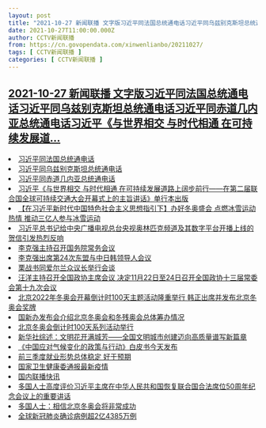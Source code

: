 ```yaml
---
layout: post
title: "2021-10-27 新闻联播 文字版习近平同法国总统通电话习近平同乌兹别克斯坦总统通电话习近平同赤道几内亚总统通电话习近平《与世界相交 与时代相通 在可持续发展道"
date: 2021-10-27T11:00:00.000Z
author: CCTV新闻联播
from: https://cn.govopendata.com/xinwenlianbo/20211027/
tags: [ CCTV新闻联播 ]
categories: [ CCTV新闻联播 ]
---
```

<!--1635332400000-->
[2021-10-27 新闻联播 文字版习近平同法国总统通电话习近平同乌兹别克斯坦总统通电话习近平同赤道几内亚总统通电话习近平《与世界相交 与时代相通 在可持续发展道...](https://cn.govopendata.com/xinwenlianbo/20211027/)
------

<div>
<li><a target="_blank" href="https://cn.govopendata.com/xinwenlianbo/20211027/#264360">习近平同法国总统通电话</a></li><li><a target="_blank" href="https://cn.govopendata.com/xinwenlianbo/20211027/#264361">习近平同乌兹别克斯坦总统通电话</a></li><li><a target="_blank" href="https://cn.govopendata.com/xinwenlianbo/20211027/#264362">习近平同赤道几内亚总统通电话</a></li><li><a target="_blank" href="https://cn.govopendata.com/xinwenlianbo/20211027/#264363">习近平《与世界相交 与时代相通 在可持续发展道路上阔步前行——在第二届联合国全球可持续交通大会开幕式上的主旨讲话》单行本出版</a></li><li><a target="_blank" href="https://cn.govopendata.com/xinwenlianbo/20211027/#264364">【在习近平新时代中国特色社会主义思想指引下】办好冬奥盛会 点燃冰雪运动热情 推动三亿人参与冰雪运动</a></li><li><a target="_blank" href="https://cn.govopendata.com/xinwenlianbo/20211027/#264365">习近平总书记给中央广播电视总台央视奥林匹克频道及其数字平台开播上线的贺信引发热烈反响</a></li><li><a target="_blank" href="https://cn.govopendata.com/xinwenlianbo/20211027/#264366">李克强主持召开国务院常务会议</a></li><li><a target="_blank" href="https://cn.govopendata.com/xinwenlianbo/20211027/#264367">李克强出席第24次东盟与中日韩领导人会议</a></li><li><a target="_blank" href="https://cn.govopendata.com/xinwenlianbo/20211027/#264368">栗战书同爱尔兰众议长举行会谈</a></li><li><a target="_blank" href="https://cn.govopendata.com/xinwenlianbo/20211027/#264369">汪洋主持召开全国政协主席会议 决定11月22日至24日召开全国政协十三届常委会第十九次会议</a></li><li><a target="_blank" href="https://cn.govopendata.com/xinwenlianbo/20211027/#264370">北京2022年冬奥会开幕倒计时100天主题活动隆重举行 韩正出席并发布北京冬奥会奖牌</a></li><li><a target="_blank" href="https://cn.govopendata.com/xinwenlianbo/20211027/#264371">国新办发布会介绍北京冬奥会和冬残奥会总体筹办情况</a></li><li><a target="_blank" href="https://cn.govopendata.com/xinwenlianbo/20211027/#264372">北京冬奥会倒计时100天系列活动举行</a></li><li><a target="_blank" href="https://cn.govopendata.com/xinwenlianbo/20211027/#264373">新华社综述：文明花开满城芳——全国文明城市创建迈向高质量谱写新篇章</a></li><li><a target="_blank" href="https://cn.govopendata.com/xinwenlianbo/20211027/#264374">《中国应对气候变化的政策与行动》白皮书今天发布</a></li><li><a target="_blank" href="https://cn.govopendata.com/xinwenlianbo/20211027/#264375">前三季度就业形势总体稳定 好于预期</a></li><li><a target="_blank" href="https://cn.govopendata.com/xinwenlianbo/20211027/#264376">国家卫生健康委通报最新疫情</a></li><li><a target="_blank" href="https://cn.govopendata.com/xinwenlianbo/20211027/#264377">国内联播快讯</a></li><li><a target="_blank" href="https://cn.govopendata.com/xinwenlianbo/20211027/#264378">多国人士高度评价习近平主席在中华人民共和国恢复联合国合法席位50周年纪念会议上的重要讲话</a></li><li><a target="_blank" href="https://cn.govopendata.com/xinwenlianbo/20211027/#264379">多国人士：相信北京冬奥会将非常成功</a></li><li><a target="_blank" href="https://cn.govopendata.com/xinwenlianbo/20211027/#264380">全球新冠肺炎确诊病例超2亿4385万例</a></li>
</div>
